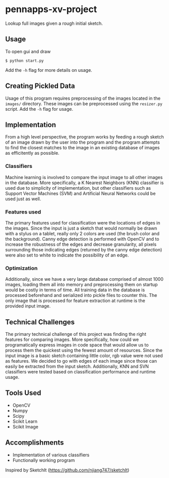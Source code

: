 # pennapps-xv-project
Lookup full images given a rough initial sketch.

## Usage
To open gui and draw
```
$ python start.py
```
Add the `-h` flag for more details on usage.


## Creating Pickled Data
Usage of this program requires preprocessing of the images located in the `images/` directory.
These images can be preprocessed using the `resizer.py` script. Add the `-h` flag for usage.


## Implementation
From a high level perspective, the program works by feeding a rough sketch of an image drawn by the user 
into the program and the program attempts to find the closest matches to the image in an existing database 
of images as efficitently as possible. 

### Classifiers
Machine learning is involved to compare the input image to all other images 
in the database. More specifically, a K Nearest Neighbors (KNN) classifier is used due to simplicity of 
implementation, but other classifiers such as Support Vector Machines (SVM) and Artificial Neural Networks
could be used just as well. 

### Features used
The primary features used for classification were the locations of edges in the 
images. Since the input is just a sketch that would normally be drawn with a stylus on a tablet, really
only 2 colors are used (the brush color and the background). Canny edge detection is performed with OpenCV
and to increase the robustness of the edges and decrease granularity, all pixels surrounding those indicating 
edges (returned by the canny edge detection) were also set to white to indicate the possibility of an edge.

### Optimization
Additionally, since we have a very large database comprised of almost 1000 images, loading them all into memory 
and preprocessing them on startup would be costly in terms of time. All training data in the database is 
processed beforehand and serialized into pickle files to counter this. The only image that is processed for feature 
extraction at runtime is the provided input image.


## Technical Challenges
The primary technical challenge of this project was finding the right features for comparing images. More 
specifically, how could we programatically express images in code space that would allow us to process them 
the quickest using the fewest amount of resources. Since the input image is a basic sketch containing little
color, rgb value were not used as features. We decided to go with edges of each image since those can easily 
be extracted from the input sketch. Additionally, KNN and SVN classifiers were tested based on classification 
performance and runtime usage.


## Tools Used
- OpenCV
- Numpy
- Scipy
- Scikit Learn 
- Scikit Image


## Accomplishments
- Implementation of various classifiers 
- Functionally working program


Inspired by SketchIt (https://github.com/njiang747/sketchIt)
